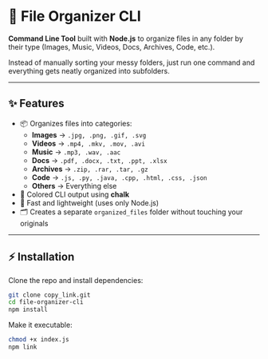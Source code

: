 # 📂 File Organizer CLI  

**Command Line Tool** built with **Node.js** to organize files in any folder by their type (Images, Music, Videos, Docs, Archives, Code, etc.).  

Instead of manually sorting your messy folders, just run one command and everything gets neatly organized into subfolders.  

---

## ✨ Features
- 📦 Organizes files into categories:
  - **Images** → `.jpg, .png, .gif, .svg`  
  - **Videos** → `.mp4, .mkv, .mov, .avi`  
  - **Music** → `.mp3, .wav, .aac`  
  - **Docs** → `.pdf, .docx, .txt, .ppt, .xlsx`  
  - **Archives** → `.zip, .rar, .tar, .gz`  
  - **Code** → `.js, .py, .java, .cpp, .html, .css, .json`  
  - **Others** → Everything else  
- 🎨 Colored CLI output using **chalk**  
- 🚀 Fast and lightweight (uses only Node.js)  
- 🗂 Creates a separate `organized_files` folder without touching your originals  

---

## ⚡ Installation
Clone the repo and install dependencies:
```bash
git clone copy_link.git
cd file-organizer-cli
npm install
```
Make it executable:
```bash
chmod +x index.js
npm link

